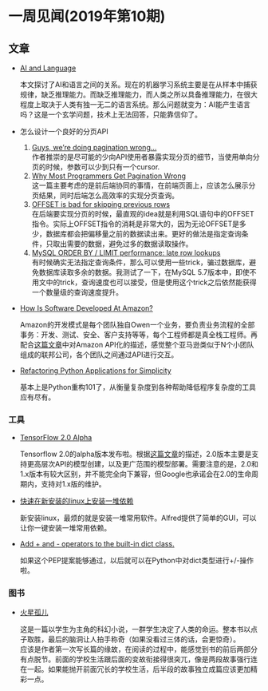 # 一周见闻(2019年第10期)

## 文章

- [AI and Language](http://freemind.pluskid.org/machine-learning/ai-and-language/)

  本文探讨了AI和语言之间的关系。现在的机器学习系统主要是在从样本中捕获规律，缺乏推理能力。而缺乏推理能力，而人类之所以具备推理能力，在很大程度上取决于人类有独一无二的语言系统。那么问题就变为：AI能产生语言吗？这是一个玄学问题，技术上无法回答，只能靠信仰了。

- 怎么设计一个良好的分页API

  1. [Guys, we’re doing pagination wrong…](https://hackernoon.com/guys-were-doing-pagination-wrong-f6c18a91b232)  
   作者推崇的是尽可能的少向API使用者暴露实现分页的细节，当使用单向分页的时候，参数可以少到只有一个cursor.  
  2. [Why Most Programmers Get Pagination Wrong](https://blog.jooq.org/2016/08/10/why-most-programmers-get-pagination-wrong/)  
   这一篇主要考虑的是前后端协同的事情，在前端页面上，应该怎么展示分页结果，同时后端怎么高效率的实现分页查询。  
  3. [OFFSET is bad for skipping previous rows](https://blog.jooq.org/2013/10/26/faster-sql-paging-with-jooq-using-the-seek-method/)  
   在后端要实现分页的时候，最直观的idea就是利用SQL语句中的OFFSET指令。实际上OFFSET指令的消耗是非常大的，因为无论OFFSET是多少，数据库都会把偏移量之前的数据读出来。更好的做法是指定查询条件，只取出需要的数据，避免过多的数据读取操作。  
  4. [MySQL ORDER BY / LIMIT performance: late row lookups](https://explainextended.com/2009/10/23/mysql-order-by-limit-performance-late-row-lookups/)  
   有时候确实无法指定查询条件，那么可以使用一些trick，骗过数据库，避免数据库读取多余的数据。我测试了一下，在MySQL 5.7版本中，即使不用文中的trick，查询速度也可以接受，但是使用这个trick之后依然能获得一个数量级的查询速度提升。  

- [How Is Software Developed At Amazon?](http://highscalability.com/blog/2019/3/4/how-is-software-developed-at-amazon.html)

  Amazon的开发模式是每个团队独自Owen一个业务，要负责业务流程的全部事务：开发、测试、安全、客户支持等等，每个工程师都是真全栈工程师。再配合[这篇文章](https://coolshell.cn/articles/5701.html)中对Amazon API化的描述，感觉整个亚马逊类似于N个小团队组成的联邦公司，各个团队之间通过API进行交互。

- [Refactoring Python Applications for Simplicity](https://realpython.com/python-refactoring/)

  基本上是Python重构101了，从衡量复杂度到各种帮助降低程序复杂度的工具应有尽有。

### 工具

- [TensorFlow 2.0 Alpha](https://www.tensorflow.org/alpha)

  Tensorflow 2.0的alpha版本发布啦。根据[这篇文章](https://medium.com/tensorflow/whats-coming-in-tensorflow-2-0-d3663832e9b8)的描述，2.0版本主要是支持更高层次API的模型创建，以及更广范围的模型部署。需要注意的是，2.0和1.x版本有较大区别，并不能完全向下兼容，但Google也承诺会在2.0的生命周期内，支持对1.x版的维护。

- [快速在新安装的linux上安装一堆依赖](https://github.com/derkomai/alfred)

  新安装linux，最烦的就是安装一堆常用软件。Alfred提供了简单的GUI，可以让你一键安装一堆常用依赖。

- [Add + and - operators to the built-in dict class.](https://www.python.org/dev/peps/pep-0584/)

  如果这个PEP提案能够通过，以后就可以在Python中对dict类型进行+/-操作啦。

### 图书

- [火星孤儿](https://book.douban.com/subject/30367057/)

  这是一篇以学生为主角的科幻小说，一群学生决定了人类的命运。整本书以点子取胜，最后的脑洞让人拍手称奇（如果没看过三体的话，会更惊奇）。  
  应该是作者第一次写长篇的缘故，在阅读的过程中，能感觉到书的前后两部分有点脱节。前面的学校生活跟后面的变故衔接得很突兀，像是两段故事强行连在一起。如果能抛开前面冗长的学校生活，后半段的故事独立成篇应该更加精彩一点。
